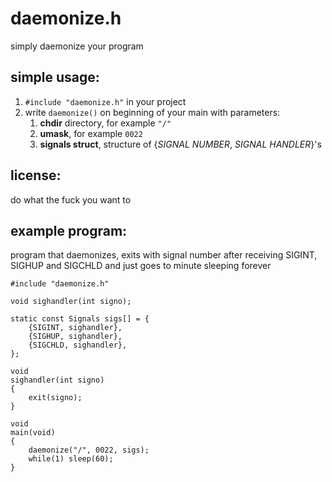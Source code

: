 # daemonize.h
simply daemonize your program

## simple usage:
1. `#include "daemonize.h"` in your project
2. write `daemonize()` on beginning of your main with parameters:
    1. **chdir** directory, for example `"/"`
    2. **umask**, for example `0022`
    3. **signals struct**, structure of {*SIGNAL NUMBER*, *SIGNAL HANDLER*}'s

## license:
do what the fuck you want to

## example program:
program that daemonizes, exits with signal number after receiving SIGINT, SIGHUP and SIGCHLD and just goes to minute sleeping forever
```
#include "daemonize.h"

void sighandler(int signo);

static const Signals sigs[] = {
	{SIGINT, sighandler},
	{SIGHUP, sighandler},
	{SIGCHLD, sighandler},
};

void
sighandler(int signo)
{
	exit(signo);
}

void
main(void)
{
	daemonize("/", 0022, sigs);
	while(1) sleep(60);
}
```
